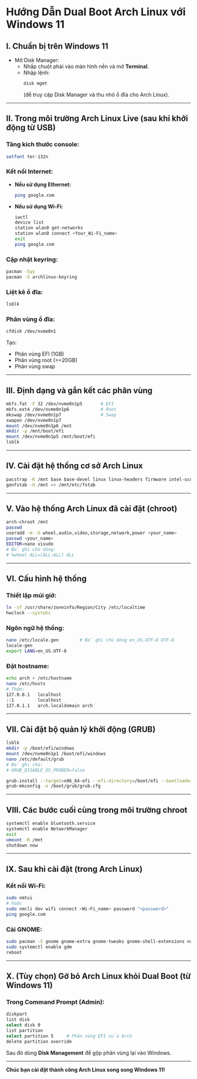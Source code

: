 # Hướng Dẫn Dual Boot Arch Linux với Windows 11

## I. Chuẩn bị trên Windows 11

- Mở Disk Manager:
  - Nhấp chuột phải vào màn hình nền và mở **Terminal**.
  - Nhập lệnh:
    ```bash
    disk mgmt
    ```
    (để truy cập Disk Manager và thu nhỏ ổ đĩa cho Arch Linux).

---

## II. Trong môi trường Arch Linux Live (sau khi khởi động từ USB)

### Tăng kích thước console:
```bash
setfont ter-132n
```

### Kết nối Internet:

- **Nếu sử dụng Ethernet:**
  ```bash
  ping google.com
  ```

- **Nếu sử dụng Wi-Fi:**
  ```bash
  iwctl
  device list
  station wlan0 get-networks
  station wlan0 connect <Your_Wi-Fi_name>
  exit
  ping google.com
  ```

### Cập nhật keyring:
```bash
pacman -Syy
pacman -S archlinux-keyring
```

### Liệt kê ổ đĩa:
```bash
lsblk
```

### Phân vùng ổ đĩa:
```bash
cfdisk /dev/nvme0n1
```

Tạo:
- Phân vùng EFI (1GB)
- Phân vùng root (>=20GB)
- Phân vùng swap

---

## III. Định dạng và gắn kết các phân vùng

```bash
mkfs.fat -F 32 /dev/nvme0n1p5       # EFI
mkfs.ext4 /dev/nvme0n1p6            # Root
mkswap /dev/nvme0n1p7               # Swap
swapon /dev/nvme0n1p7
mount /dev/nvme0n1p6 /mnt
mkdir -p /mnt/boot/efi
mount /dev/nvme0n1p5 /mnt/boot/efi
lsblk
```

---

## IV. Cài đặt hệ thống cơ sở Arch Linux

```bash
pacstrap -K /mnt base base-devel linux linux-headers firmware intel-ucode sudo nano git vim fastfetch networkmanager grub efibootmgr pipewire
genfstab -U /mnt >> /mnt/etc/fstab
```

---

## V. Vào hệ thống Arch Linux đã cài đặt (chroot)

```bash
arch-chroot /mnt
passwd
useradd -m -G wheel,audio,video,storage,network,power <your_name>
passwd <your_name>
EDITOR=nano visudo
# Bỏ ghi chú dòng:
# %wheel ALL=(ALL:ALL) ALL
```

---

## VI. Cấu hình hệ thống

### Thiết lập múi giờ:
```bash
ln -sf /usr/share/zoneinfo/Region/City /etc/localtime
hwclock --systohc
```

### Ngôn ngữ hệ thống:
```bash
nano /etc/locale.gen        # Bỏ ghi chú dòng en_US.UTF-8 UTF-8
locale-gen
export LANG=en_US.UTF-8
```

### Đặt hostname:
```bash
echo arch > /etc/hostname
nano /etc/hosts
# Thêm:
127.0.0.1   localhost
::1         localhost
127.0.1.1   arch.localdomain arch
```

---

## VII. Cài đặt bộ quản lý khởi động (GRUB)

```bash
lsblk
mkdir -p /boot/efi/windows
mount /dev/nvme0n1p1 /boot/efi/windows
nano /etc/default/grub
# Bỏ ghi chú:
# GRUB_DISABLE_OS_PROBER=false

grub-install --target=x86_64-efi --efi-directory=/boot/efi --bootloader-id=GRUB
grub-mkconfig -o /boot/grub/grub.cfg
```

---

## VIII. Các bước cuối cùng trong môi trường chroot

```bash
systemctl enable bluetooth.service
systemctl enable NetworkManager
exit
umount -R /mnt
shutdown now
```

---

## IX. Sau khi cài đặt (trong Arch Linux)

### Kết nối Wi-Fi:
```bash
sudo nmtui
# hoặc
sudo nmcli dev wifi connect <Wi-Fi_name> password "<password>"
ping google.com
```

### Cài GNOME:
```bash
sudo pacman -S gnome gnome-extra gnome-tweaks gnome-shell-extensions nautilus-open-terminal network-manager-applet noto-fonts-emoji eog evince file-roller gnome-calculator gnome-disk-utility gnome-screenshot gnome-system-monitor gnome-terminal gnome-text-editor gnome-weather gvfs htop libreoffice-still networkmanager-openvpn simple-scan unrar unzip xdg-user-dirs-gtk zip
sudo systemctl enable gdm
reboot
```

---

## X. (Tùy chọn) Gỡ bỏ Arch Linux khỏi Dual Boot (từ Windows 11)

### Trong Command Prompt (Admin):

```bash
diskpart
list disk
select disk 0
list partition
select partition 5     # Phân vùng EFI của Arch
delete partition override
```

Sau đó dùng **Disk Management** để gộp phân vùng lại vào Windows.

---

**Chúc bạn cài đặt thành công Arch Linux song song Windows 11!**
